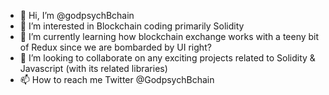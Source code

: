 - 👋 Hi, I’m @godpsychBchain
- 👀 I’m interested in Blockchain coding primarily Solidity
- 🌱 I’m currently learning how blockchain exchange works with a teeny bit of Redux since we are bombarded by UI right?
- 💞️ I’m looking to collaborate on any exciting projects related to Solidity & Javascript (with its related libraries)
- 📫 How to reach me Twitter @GodpsychBchain


<!---
godpsychBchain/godpsychBchain is a ✨ special ✨ repository because its `README.md` (this file) appears on your GitHub profile.
You can click the Preview link to take a look at your changes.
--->
